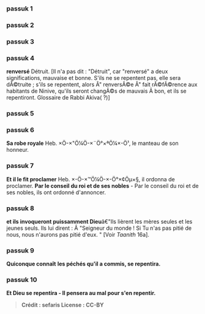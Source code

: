 
### passuk 1

### passuk 2

### passuk 3

### passuk 4
<b>renversé</b> Détruit. [Il n'a pas dit : "Détruit", car "renversé" a deux significations, mauvaise et bonne. S'ils ne se repentent pas, elle sera dÃ©truite ; s'ils se repentent, alors Â" renversÃ©e Â" fait rÃ©fÃ©rence aux habitants de Ninive, qu'ils seront changÃ©s de mauvais Ã bon, et ils se repentiront. Glossaire de Rabbi Akiva( ?)]

### passuk 5

### passuk 6
<b>Sa robe royale</b> Heb. ×Ö-×"Ö¼Ö-×¨Ö°×ªÖ¼×-Ö¹, le manteau de son honneur.

### passuk 7
<b>Et il le fit proclamer</b> Heb. ×-Ö-×™Ö¼Ö-×-Ö°×¢Öµ×§, il ordonna de proclamer.
<b>Par le conseil du roi et de ses nobles</b> - Par le conseil du roi et de ses nobles, ils ont ordonné d'annoncer.

### passuk 8
<b>et ils invoqueront puissamment Dieu</b>â€"Ils lièrent les mères seules et les jeunes seuls. Ils lui dirent : Â "Seigneur du monde ! Si Tu n'as pas pitié de nous, nous n'aurons pas pitié d'eux. " [Voir <i>Taanith</i> 16a].

### passuk 9
<b>Quiconque connaît</b> <b>les péchés qu'il a commis, se repentira.

### passuk 10
<b>Et Dieu se repentira</b> - Il pensera au mal pour s'en repentir.

>Crédit : sefaris
>License : CC-BY